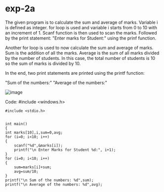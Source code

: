 # exp-2a

The given program is to calculate the sum and average of marks.
Variable i is defined as integer.
for loop is used and variable i starts from 0 to 10 with an increment of 1.
Scanf function is then used to scan the marks.
Followed by the print statement: "Enter marks for Student:" using the prinf function.

Another for loop is used to now calculate the sum and average of marks.
Sum is the addition of all the marks.
Average is the sum of all marks divided by the number of students. 
In this case, the total number of students is 10 so the sum of marks is divided by 10.

In the end, two print statements are printed using the printf function:

"Sum of the numbers:"
"Average of the numbers:"

![image](https://user-images.githubusercontent.com/110607289/230779174-cff7f55f-258b-4946-8bc6-e799dcdd2a63.png)


Code:
#include <windows.h>
	

	#include <stdio.h>
	

	int main()
	{
	int marks[10],i,sum=0,avg;
	for (i=0; i<10; i++)
	{
	    scanf("%d",&marks[i]);
	    printf("\n Enter Marks for Student %d:", i+1);
	}
	for (i=0; i<10; i++)
	{
	    sum=marks[i]+sum;
	    avg=sum/10;
	}
	printf("\n Sum of the numbers: %d",sum);
	printf("\n Average of the numbers: %d",avg);

